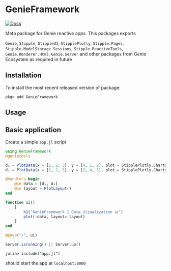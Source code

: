 # GenieFramework

[![Docs](https://img.shields.io/badge/genieframework-docs-greenyellow)](https://www.genieframework.com/docs/)

Meta package for Genie reactive apps. This packages exports 

`Genie`, `Stipple`, `StippleUI`, `StipplePlotly`, `Stipple.Pages`, `Stipple.ModelStorage.Sessions`, `Stipple.ReactiveTools`, `Genie.Renderer.Html`, `Genie.Server` and other packages from Genie Ecosystem as required in future

## Installation

To install the most recent released version of package:

```
pkg> add GenieFramework
```

## Usage

## Basic application 

Create a simple `app.jl` script
```julia
using GenieFramework
@genietools

d₁ = PlotData(x = [1, 2, 3], y = [4, 1, 2], plot = StipplePlotly.Charts.PLOT_TYPE_BAR, name = "Barcelona")
d₂ = PlotData(x = [1, 2, 3], y = [2, 4, 5], plot = StipplePlotly.Charts.PLOT_TYPE_BAR, name = "London")

@handlers begin
    @in data = [d₁, d₂]
    @in layout = PlotLayout()
end

function ui()
    [
        h1("GenieFramework 🧞 Data Vizualization 📊")
        plot(:data, layout=:layout)
    ]
end

@page("/", ui)

Server.isrunning() || Server.up()
```

```shell
julia> include("app.jl")
```

should start the app at `localhost:8000`